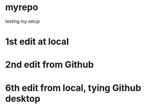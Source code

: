 # myrepo
testing my setup

# 1st edit at local

# 2nd edit from Github

# 6th edit from local, tying Github desktop